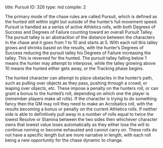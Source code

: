 title:          Pursuit
ID:             326
type:           md
compile:        2


The primary mode of the chase rules are called Pursuit, which is defined as the hunted still within sight but outside of the hunter’s full movement speed. Pursuit is handled as a series of active Athletics rolls, with both Degrees of Success and Degrees of Failure counting toward an overall Pursuit Talley. The pursuit talley is an abstraction of the distance between the characters in the chase and it goes from 1 to 10 and starts at 5. With each roll this talley grows and shrinks based on the results, with the hunter’s Degrees of Success reducing the pursuit talley his Degrees of Failure increasing the talley. This is reversed for the hunted. The pursuit talley falling below 1 means the hunter may attempt to interpose, while the talley growing above 10 means the hunted either gets away, or the Tracking phase begins.

The hunted character can attempt to place obstacles in the hunter’s path, such as pulling over objects as they pass, pushing through a crowd, or leaping over objects, etc. These impose a penalty on the hunters roll, or can grant a bonus to the hunted’s roll, depending on which one the player is (remember players make all rolls). If the character is trying to do something fancy then the GM may roll they need to make an Acrobatics roll, with the results becoming a bonus or penalty on the current Athletics rolls. If neither side is able to definitively pull away in a number of rolls equal to twice the lowest Resolve or Stamina between the two sides then whichever character owns that lowest value loses automatically as they either lose the will to continue running or become exhausted and cannot carry on. These rolls do not have a specific length but are more narrative in length, with each roll being a new opportunity for the chase dynamic to change.
